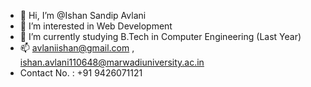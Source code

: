 - 👋 Hi, I’m @Ishan Sandip Avlani
- 👀 I’m interested in Web Development
- 🌱 I’m currently studying B.Tech in Computer Engineering (Last Year)
- 📫 avlaniishan@gmail.com , ishan.avlani110648@marwadiuniversity.ac.in
- Contact No. : +91 9426071121
  

<!---
Ishan-Avlani/Ishan-Avlani is a ✨ special ✨ repository because its `README.md` (this file) appears on your GitHub profile.
You can click the Preview link to take a look at your changes.
--->
